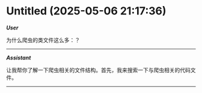 <!-- Generated by SpecStory -->

# Untitled (2025-05-06 21:17:36)

_**User**_

为什么爬虫的类文件这么多：？


---

_**Assistant**_

让我帮你了解一下爬虫相关的文件结构。首先，我来搜索一下与爬虫相关的代码文件。

---

